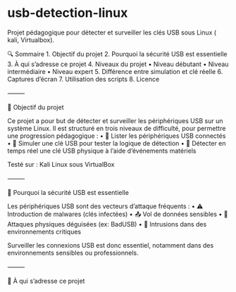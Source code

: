 # usb-detection-linux
Projet pédagogique pour détecter et surveiller les clés USB sous Linux  ( kali, Virtualbox).


🔍 Sommaire
	1.	Objectif du projet
	2.	Pourquoi la sécurité USB est essentielle
	3.	À qui s’adresse ce projet
	4.	Niveaux du projet
	•	Niveau débutant
	•	Niveau intermédiaire
	•	Niveau expert
	5.	Différence entre simulation et clé réelle
	6.	Captures d’écran
	7.	Utilisation des scripts
	8.	Licence

⸻

🎯 Objectif du projet

Ce projet a pour but de détecter et surveiller les périphériques USB sur un système Linux. Il est structuré en trois niveaux de difficulté, pour permettre une progression pédagogique :
	•	🔹 Lister les périphériques USB connectés
	•	🔹 Simuler une clé USB pour tester la logique de détection
	•	🔹 Détecter en temps réel une clé USB physique à l’aide d’événements matériels

Testé sur : Kali Linux sous VirtualBox

⸻

🔐 Pourquoi la sécurité USB est essentielle

Les périphériques USB sont des vecteurs d’attaque fréquents :
	•	⚠️ Introduction de malwares (clés infectées)
	•	📤 Vol de données sensibles
	•	🧨 Attaques physiques déguisées (ex: BadUSB)
	•	🚫 Intrusions dans des environnements critiques

Surveiller les connexions USB est donc essentiel, notamment dans des environnements sensibles ou professionnels.

⸻

👤 À qui s’adresse ce projet